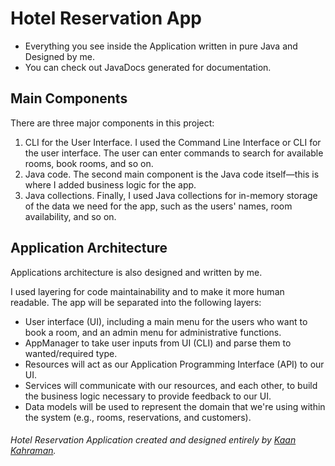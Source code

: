# Hotel Reservation App
- Everything you see inside the Application written in pure Java and Designed by me.
- You can check out JavaDocs generated for documentation.

## Main Components

There are three major components in this project: 

1. CLI for the User Interface. I used the Command Line Interface or CLI for the user interface. The user can enter commands to search for available rooms, book rooms, and so on.
2. Java code. The second main component is the Java code itself—this is where I added business logic for the app.
3. Java collections. Finally, I used Java collections for in-memory storage of the data we need for the app, such as the users' names, room availability, and so on.

## Application Architecture
Applications architecture is also designed and written by me.

I used layering for code maintainability and to make it more human readable. The app will be separated into the following layers:

- User interface (UI), including a main menu for the users who want to book a room, and an admin menu for administrative functions.
- AppManager to take user inputs from UI (CLI) and parse them to wanted/required type.
- Resources will act as our Application Programming Interface (API) to our UI.
- Services will communicate with our resources, and each other, to build the business logic necessary to provide feedback to our UI.
- Data models will be used to represent the domain that we're using within the system (e.g., rooms, reservations, and customers).

###### Hotel Reservation Application created and designed entirely by [Kaan Kahraman](https://k-kahraman.github.io).
